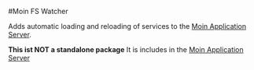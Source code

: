 #Moin FS Watcher

Adds automatic loading and reloading of services to the [Moin Application Server](http://npmjs.com/package/moin). 

**This ist NOT a standalone package**
It is includes in the [Moin Application Server](http://npmjs.com/package/moin)